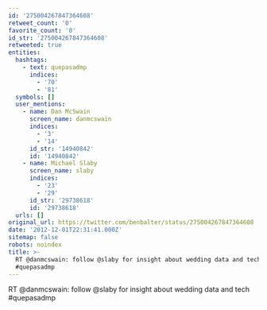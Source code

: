 ```yaml
---
id: '275004267847364608'
retweet_count: '0'
favorite_count: '0'
id_str: '275004267847364608'
retweeted: true
entities:
  hashtags:
    - text: quepasadmp
      indices:
        - '70'
        - '81'
  symbols: []
  user_mentions:
    - name: Dan McSwain
      screen_name: danmcswain
      indices:
        - '3'
        - '14'
      id_str: '14940842'
      id: '14940842'
    - name: Michael Slaby
      screen_name: slaby
      indices:
        - '23'
        - '29'
      id_str: '29738618'
      id: '29738618'
  urls: []
original_url: https://twitter.com/benbalter/status/275004267847364608
date: '2012-12-01T22:31:41.000Z'
sitemap: false
robots: noindex
title: >-
  RT @danmcswain: follow @slaby for insight about wedding data and tech
  #quepasadmp
---
```


RT @danmcswain: follow @slaby for insight about wedding data and tech #quepasadmp
